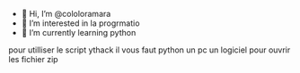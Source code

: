 - 👋 Hi, I’m @cololoramara
- 👀 I’m interested in  la progrmatio
- 🌱 I’m currently learning  python

<!---
cololoramara/cololoramara is a ✨ special ✨ repository because its `README.md` (this file) appears on your GitHub profile.
You can click the Preview link to take a look at your changes.
--->
pour utilliser le script ythack il vous faut
python
un pc
un logiciel  pour ouvrir les fichier zip
